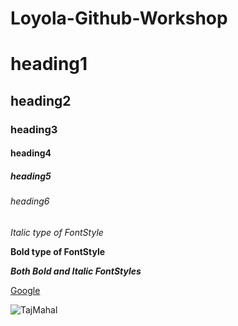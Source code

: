 # Loyola-Github-Workshop
# heading1
## heading2
### heading3
#### heading4
##### heading5
###### heading6
*Italic type of FontStyle*

**Bold type of FontStyle**

***Both Bold and Italic FontStyles***

[Google](https://google.com/)

![TajMahal](https://www.thoughtco.com/thmb/l6mjGqVnMW8z53UcD86DE16ZG5c=/2576x2576/smart/filters:no_upscale()/sunrise-at-taj-mahal--agra--uttar-pradash--india-583682538-5b91840bc9e77c0050bdc67b.jpg)
